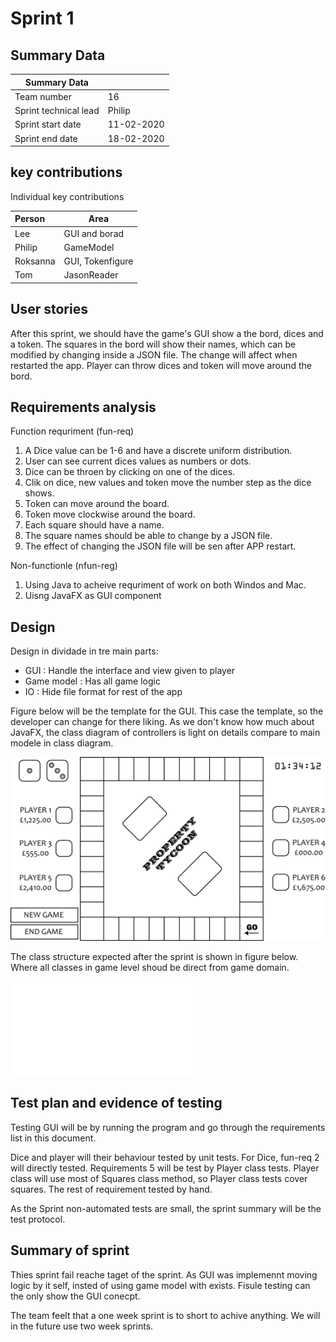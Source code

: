 # Sprint 1

## Summary Data

| Summary Data          |            |
| --------------------- | ---------- |
| Team number           | 16         |
| Sprint technical lead | Philip     |
| Sprint start date     | 11-02-2020 |
| Sprint end date       | 18-02-2020 |


## key contributions

Individual key contributions

| Person   | Area             |
| :------- | ---------------- |
| Lee      | GUI and borad    |
| Philip   | GameModel        |
| Roksanna | GUI, Tokenfigure |
| Tom      | JasonReader      |

## User stories

After this sprint, we should have the game's GUI show a the bord, dices and a token.
The squares in the bord will show their names,
which can be modified by changing inside a JSON file.
The change will affect when restarted the app.
Player can throw dices and token will move around the bord.

## Requirements analysis

Function requriment (fun-req)

1. A Dice value can be 1-6 and have a discrete uniform distribution.
2. User can see current dices values as numbers or dots.
3. Dice can be throen by clicking on one of the dices.
4. Clik on dice, new values and token move the number step as the dice shows.
5. Token can move around the board.
6. Token move clockwise around the board.
7. Each square should have a name.
8. The square names should be able to change by a JSON file.
9. The effect of changing the JSON file will be sen after APP restart.

Non-functionle (nfun-reg)

1. Using Java to acheive requriment of work on both Windos and Mac.
2. Uisng JavaFX as GUI component

## Design

Design in dividade in tre main parts:

- GUI : Handle the interface and view given to player
- Game model : Has all game logic
- IO : Hide file format for rest of the app

Figure below will be the template for the GUI. This case the template, so the developer can change for there liking.
As we don't know how much about JavaFX, the class diagram of controllers is light on details compare to main modele in class diagram.

![Figure of gui layout](figs/../../figs/screenLayout_0_1.png)

The class structure expected after the sprint is shown in figure below.
Where all classes in game level shoud be direct from game domain.

![Class digram](sprint1_goal_UML.pdf)

## Test plan and evidence of testing

Testing GUI will be by running the program and go through
the requirements list in this document.

Dice and player will their behaviour tested by unit tests.
For Dice, fun-req 2 will directly tested.
Requirements 5 will be test by Player class tests.
Player class will use most of Squares class method,
so Player class tests cover squares.
The rest of requirement tested by hand.

As the Sprint non-automated tests are small, the sprint summary will be the test protocol.

## Summary of sprint

Thies sprint fail reache taget of the sprint.
As GUI was implemennt moving logic by it self, insted of using game model with exists.
Fisule testing can the only show the GUI conecpt.

The team feelt that a one week sprint is to short to achive anything.
We will in the future use two week sprints.

